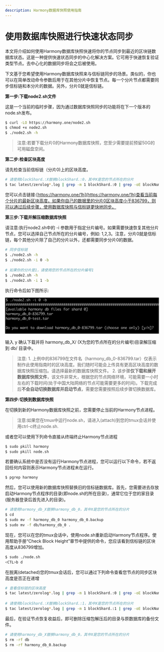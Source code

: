 ```yaml
---
description: Harmony数据库快照使用指南
---
```


# 使用数据库快照进行快速状态同步

本文将介绍如何使用Harmony数据库快照快速将你的节点同步到最近的区块链数据库状态。这是一种提供快速状态同步的中心化解决方案。它可用于快速恢复验证类型节点。去中心化的数据同步将会之后被使用。

下文基于您希望使用Harmony数据库快照来与信标链同步的场景。类似的，你也可以在简单改动命令参数后用于在其他分片中恢复节点。每一个分片节点都需要同步信标链和本分片的数据。另外，分片0就是信标链。

**第一步:下载node2.sh文件**

这是一个当前的临时步骤，因为通过数据库快照同步的功能将在下一个版本的node.sh发布。

```bash
$ curl -LO https://harmony.one/node2.sh
$ chmod +x node2.sh
$ ./node2.sh -h
```

> 注意:若要下载分片0的Harmony数据库快照，您至少需要提前预留50G的可用磁盘空间。

**第二步:检查区块高度**

请先检查当前信标链（分片0\)上的区块高度。

```bash
# 请使用blockShard.:X替换blockShard.:0，其中X是您的节点所在的分片
$ tac latest/zerolog*.log | grep -m 1 blockShard.:0 | grep -oE blockNumber.:[0-9]+
```

您可以点击链接:[https://harmony.one/1h](https://harmony.one/1h)查看当前每个分片的最新区块高度。如果你自己的数据里的分片0区块高度小于836799，则可以通过后续步骤，使用数据库快照与信标链更快地同步。

**第三步:下载并解压缩数据库快照**

请注意:执行node2.sh中的 -i 参数用于指定分片编号。如果需要快速恢复其他分片节点，您可以选择自己节点所在的分片编号，例如: 1,2,3。注意，分片0就是信标链，每个其他分片除了自己的分片以外，还都需要同步分片0的数据。

```bash
# 同步信标链
$ ./node2.sh -h
$ ./node2.sh -i 0 -b

# 如果你的分片是1，请使用您的节点所在的分片编号1
$ ./node2.sh -h
$ ./node2.sh -i 1 -b
```

执行命令后如下图所示:

![](../../../../.gitbook/assets/screen-shot-2019-09-18-at-4.12.31-pm.png)

输入 y 确认下载并将 harmony\_db\_X/ \(X为您的节点所在的分片编号\)目录解压缩到 db/ 目录中。

> 注意: 1. 上例中的836799在文件名（harmony\_db\_0-836799.tar）仅表示制作此使用指南时的区块高度。我们随时可能会上传具有更高区块高度的数据库快照压缩包。请选择最新的数据库快照文件。 2. 该步骤**仅下载和展开数据库快照文件**，该文件非常大，根据您的节点网络环境，可能需要一小时左右的下载时间\(处于中国大陆网络的节点可能需要更多的时间\)。下载完成后**不会自动切换数据库并启动节点**，需要您需要按照后续步骤切换数据库。

**第四步:切换到数据库快照**

在切换到新的Harmony数据库快照之前，您需要停止当前的Harmony节点进程。

> 注意:如果您在tmux中运行node.sh，请进入\(attach\)到您的tmux会话并使用ctrl-c终止node.sh.

或者您可以使用下列命令直接从终端终止Harmony节点进程

```bash
$ sudo pkill harmony
$ sudo pkill node.sh
```

若要确认系统中是否没有运行Harmony节点进程，您可以运行以下命令，若不返回任何内容则表示Harmony节点进程未在运行。

```bash
$ pgrep harmony
```

然后，您可以使用新的数据库快照替换旧的信标链数据库。首先，您需要进去存放启动Harmony节点程序的目录\(即node.sh的所在目录\)，通常它位于您的家目录\(服务器登录后首先进入的目录\)。

```bash
# 请使用harmony_db_X替换harmony_db_0，其中X是您的节点所在的分片
$ cd
$ sudo mv -f harmony_db_0 harmony_db_0.backup
$ sudo mv -f db/harmony_db_0 .
```

现在，您可以在您的tmux会话中，使用node.sh重新启动Harmony节点程序。使用帮助手册“Check Block Height”章节中提供的命令，您应该看到信标链的区块高度从836799增加。

```bash
$ sudo ./node.sh
<CTL>b d
```

在脱离\(detached\)您的tmux会话后，您可以通过下列命令查看您节点的同步区块高度是否正在递增

```bash
# 查看信标链的区块高度
$ tac latest/zerolog*.log | grep -m 1 blockShard.:0 | grep -oE blockNumber.:[0-9]+

# 请使用blockShard.:X替换blockShard.:1，其中X是您的节点所在的分片
$ tac latest/zerolog*.log | grep -m 1 blockShard.:1 | grep -oE blockNumber.:[0-9]+
```

最后，在验证节点恢复收益后，即可删除压缩包解压后的目录与原数据库的备份文件。

```bash
# 请使用harmony_db_X替换harmony_db_0，其中X是您的节点所在的分片
$ rm -rf db
$ rm -rf harmony_db_0.backup
```

